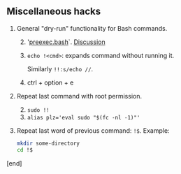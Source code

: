 ## Miscellaneous hacks

 1. General "dry-run" functionality for Bash commands.

    2. '[preexec.bash](http://www.twistedmatrix.com/users/glyph/preexec.bash.txt)`.
        [Discussion](http://superuser.com/questions/175799/does-bash-have-a-hook-that-is-run-before-executing-a-command/175802)

    2. `echo !<cmd>`: expands command without running it.

       Similarly `!!:s/echo //`.

    2. <command> ctrl + option + e

 1. Repeat last command with root permission.

    2. `sudo !!`
    2. `alias plz='eval sudo "$(fc -nl -1)"'`

 1. Repeat last word of previous command: `!$`. Example:

    ```bash
    mkdir some-directory
    cd !$
    ```

[end]

